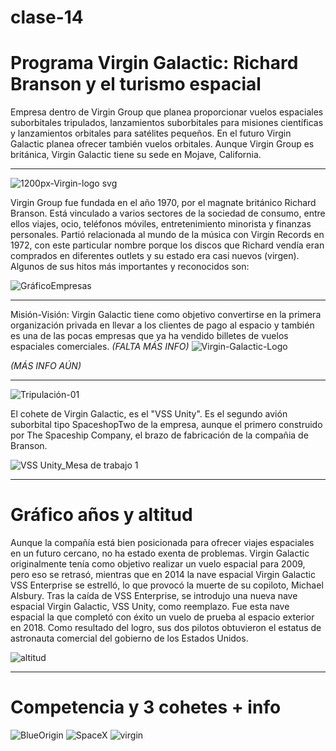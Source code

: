 # clase-14
# Programa Virgin Galactic: Richard Branson y el turismo espacial
Empresa dentro de Virgin Group que planea proporcionar vuelos espaciales suborbitales tripulados, lanzamientos suborbitales para misiones científicas y lanzamientos orbitales para satélites pequeños. En el futuro Virgin Galactic planea ofrecer también vuelos orbitales.
Aunque Virgin Group es británica, Virgin Galactic tiene su sede en Mojave, California.
___

![1200px-Virgin-logo svg](https://user-images.githubusercontent.com/110860102/201678868-e405cfe3-b21b-4d5d-8b4f-f809761f89fa.png)

Virgin Group fue fundada en el año 1970, por el magnate británico Richard Branson. Está vinculado a varios sectores de la sociedad de consumo, entre ellos viajes, ocio, teléfonos móviles, entretenimiento minorista y finanzas personales. Partió relacionada al mundo de la música con Virgin Records en 1972, con este particular nombre porque los discos que Richard vendía eran comprados en diferentes outlets y su estado era casi nuevos (virgen). Algunos de sus hitos más importantes y reconocidos son: 

![GráficoEmpresas](https://user-images.githubusercontent.com/110860102/201686940-995e3331-95ed-4bc6-9d58-8deca4ce4d74.svg)

___
Misión-Visión: Virgin Galactic tiene como objetivo convertirse en la primera organización privada en llevar a los clientes de pago al espacio y también es una de las pocas empresas que ya ha vendido billetes de vuelos espaciales comerciales. *(FALTA MÁS INFO)*
![Virgin-Galactic-Logo](https://user-images.githubusercontent.com/110860102/201692869-2f8ca83a-4d30-42fc-941f-5939cb5503b3.jpg)

*(MÁS INFO AÚN)*
___
![Tripulación-01](https://user-images.githubusercontent.com/110860102/201694310-8cce91ee-2652-45c0-b791-e79c35876601.svg)


El cohete de Virgin Galactic, es el "VSS Unity". Es el segundo avión suborbital tipo SpaceshopTwo de la empresa, aunque el primero construido por The Spaceship Company, el brazo de fabricación de la compañia de Branson.

![VSS Unity_Mesa de trabajo 1](https://user-images.githubusercontent.com/110860102/201693098-019d9fe9-ba07-46f0-8b09-239b38e4e0fe.svg)


___
# Gráfico años y altitud

Aunque la compañía está bien posicionada para ofrecer viajes espaciales en un futuro cercano, no ha estado exenta de problemas. Virgin Galactic originalmente tenía como objetivo realizar un vuelo espacial para 2009, pero eso se retrasó, mientras que en 2014 la nave espacial Virgin Galactic VSS Enterprise se estrelló, lo que provocó la muerte de su copiloto, Michael Alsbury. Tras la caída de VSS Enterprise, se introdujo una nueva nave espacial Virgin Galactic, VSS Unity, como reemplazo. Fue esta nave espacial la que completó con éxito un vuelo de prueba al espacio exterior en 2018. Como resultado del logro, sus dos pilotos obtuvieron el estatus de astronauta comercial del gobierno de los Estados Unidos.

![altitud](https://user-images.githubusercontent.com/110860102/201688715-1120c244-3104-4adc-8975-fbef539f9bd3.svg)

----
# Competencia y 3 cohetes + info

![BlueOrigin](https://user-images.githubusercontent.com/110860102/201677861-8e2b4c9c-27a7-4b37-8cee-d6617e212be3.svg)
![SpaceX](https://user-images.githubusercontent.com/110860102/201677892-a4fdcfad-61b8-46a6-beba-2201c34414a6.svg)
![virgin](https://user-images.githubusercontent.com/110860102/201679635-4b9ae28a-df2b-4893-a9f7-295735aa8dcd.svg)


